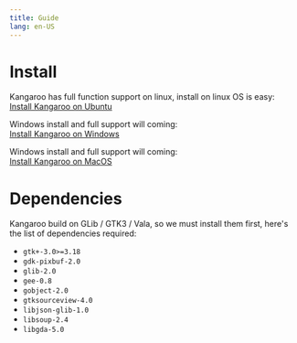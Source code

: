 ```yaml
---
title: Guide
lang: en-US
---
```


# Install
Kangaroo has full function support on linux, install on linux OS is easy:<br/>
[Install Kangaroo on Ubuntu](install_linux.md)

Windows install and full support will coming:<br/>
[Install Kangaroo on Windows](install_windows.md)

Windows install and full support will coming:<br/>
[Install Kangaroo on MacOS](install_macos.md)

# Dependencies
Kangaroo build on GLib / GTK3 / Vala, so we must install them first, here's the list of dependencies required:
 - `gtk+-3.0>=3.18`
 - `gdk-pixbuf-2.0`
 - `glib-2.0`
 - `gee-0.8`
 - `gobject-2.0`
 - `gtksourceview-4.0`
 - `libjson-glib-1.0`
 - `libsoup-2.4`
 - `libgda-5.0`


